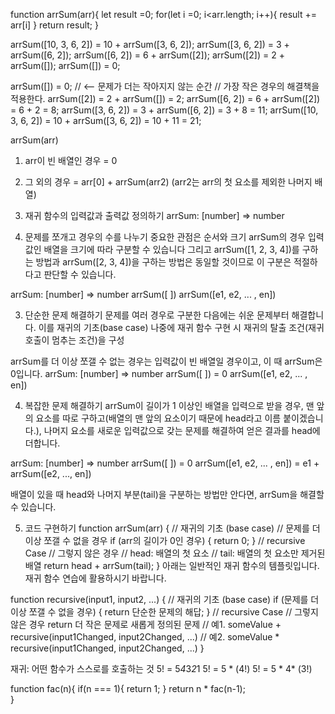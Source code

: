function arrSum(arr){
  let result =0;
  for(let i =0; i<arr.length; i++){
    result += arr[i]
  }
  return result;
}

arrSum([10, 3, 6, 2]) = 10 + arrSum([3, 6, 2]);
arrSum([3, 6, 2]) = 3 + arrSum([6, 2]);
arrSum([6, 2]) = 6 + arrSum([2]);
arrSum([2]) = 2 + arrSum([]);
arrSum([]) = 0;

arrSum([]) = 0; // <-- 문제가 더는 작아지지 않는 순간
// 가장 작은 경우의 해결책을 적용한다.
arrSum([2]) = 2 + arrSum([]) = 2;
arrSum([6, 2]) = 6 + arrSum([2]) = 6 + 2 = 8;
arrSum([3, 6, 2]) = 3 + arrSum([6, 2]) = 3 + 8 = 11;
arrSum([10, 3, 6, 2]) = 10 + arrSum([3, 6, 2]) = 10 + 11 = 21;

arrSum(arr)
1. arr이 빈 배열인 경우 = 0
2. 그 외의 경우 = arr[0] + arrSum(arr2)
(arr2는 arr의 첫 요소를 제외한 나머지 배열)

1. 재귀 함수의 입력값과 출력값 정의하기
arrSum: [number] => number

2. 문제를 쪼개고 경우의 수를 나누기
중요한 관점은 순서와 크기
arrSum의 경우 입력값인 배열을 크기에 따라 구분할 수 있습니다
그리고 arrSum([1, 2, 3, 4])를 구하는 방법과 arrSum([2, 3, 4])을 구하는 방법은 동일할 것이므로 이 구분은 적절하다고 판단할 수 있습니다.

arrSum: [number] => number
arrSum([ ])
arrSum([e1, e2, ... , en])


3. 단순한 문제 해결하기
문제를 여러 경우로 구분한 다음에는 쉬운 문제부터 해결합니다. 이를 재귀의 기초(base case)
나중에 재귀 함수 구현 시 재귀의 탈출 조건(재귀 호출이 멈추는 조건)을 구성

arrSum를 더 이상 쪼갤 수 없는 경우는 입력값이 빈 배열일 경우이고, 이 때 arrSum은 0입니다.
arrSum: [number] => number
arrSum([ ]) = 0
arrSum([e1, e2, ... , en])

4. 복잡한 문제 해결하기
arrSum이 길이가 1 이상인 배열을 입력으로 받을 경우, 
맨 앞의 요소를 따로 구하고(배열의 맨 앞의 요소이기 때문에 head라고 이름 붙이겠습니다.), 
나머지 요소를 새로운 입력값으로 갖는 문제를 해결하여 얻은 결과를 head에 더합니다.

arrSum: [number] => number
arrSum([ ]) = 0
arrSum([e1, e2, ... , en]) = e1 + arrSum([e2, ..., en])

배열이 있을 때 head와 나머지 부분(tail)을 구분하는 방법만 안다면, arrSum을 해결할 수 있습니다.

5. 코드 구현하기
function arrSum(arr) {
// 재귀의 기초 (base case)
// 문제를 더 이상 쪼갤 수 없을 경우
if (arr의 길이가 0인 경우) {
    return 0;
}
// recursive Case
// 그렇지 않은 경우
// head: 배열의 첫 요소
// tail: 배열의 첫 요소만 제거된 배열
return head + arrSum(tail);
}
아래는 일반적인 재귀 함수의 템플릿입니다. 재귀 함수 연습에 활용하시기 바랍니다.

function recursive(input1, input2, ...) {
  // 재귀의 기초 (base case)
  if (문제를 더 이상 쪼갤 수 없을 경우) {
    return 단순한 문제의 해답;
  }
  // recursive Case
  // 그렇지 않은 경우
  return 더 작은 문제로 새롭게 정의된 문제
  // 예1. someValue + recursive(input1Changed, input2Changed, ...)
  // 예2. someValue * recursive(input1Changed, input2Changed, ...)
}

재귀: 어떤 함수가 스스로를 호출하는 것
5! = 5*4*3*2*1
5! = 5 * (4!)
5! = 5 * 4* (3!)

function fac(n){
  if(n === 1){
    return 1;
  }
  return n * fac(n-1);  
}


